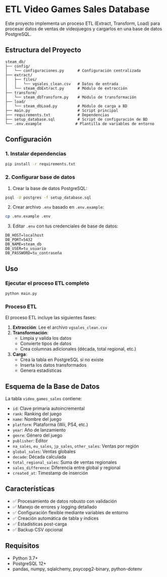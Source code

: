 # ETL Video Games Sales Database

Este proyecto implementa un proceso ETL (Extract, Transform, Load) para procesar datos de ventas de videojuegos y cargarlos en una base de datos PostgreSQL.

## Estructura del Proyecto

```
steam_db/
├── config/
│   └── configuraciones.py      # Configuración centralizada
├── extract/
│   ├── files/
│   │   └── vgsales_clean.csv   # Datos de entrada
│   └── steam_dbExtract.py      # Módulo de extracción
├── transform/
│   └── steam_dbTransform.py    # Módulo de transformación
├── load/
│   └── steam_dbLoad.py         # Módulo de carga a BD
├── main.py                     # Script principal
├── requirements.txt            # Dependencias
├── setup_database.sql          # Script de configuración de BD
└── .env.example               # Plantilla de variables de entorno
```

## Configuración

### 1. Instalar dependencias

```bash
pip install -r requirements.txt
```

### 2. Configurar base de datos

1. Crear la base de datos PostgreSQL:
```bash
psql -U postgres -f setup_database.sql
```

2. Crear archivo `.env` basado en `.env.example`:
```bash
cp .env.example .env
```

3. Editar `.env` con tus credenciales de base de datos:
```
DB_HOST=localhost
DB_PORT=5432
DB_NAME=steam_db
DB_USER=tu_usuario
DB_PASSWORD=tu_contraseña
```

## Uso

### Ejecutar el proceso ETL completo

```bash
python main.py
```

### Proceso ETL

El proceso ETL incluye las siguientes fases:

1. **Extracción**: Lee el archivo `vgsales_clean.csv`
2. **Transformación**: 
   - Limpia y valida los datos
   - Convierte tipos de datos
   - Crea columnas adicionales (década, total regional, etc.)
3. **Carga**: 
   - Crea la tabla en PostgreSQL si no existe
   - Inserta los datos transformados
   - Genera estadísticas

## Esquema de la Base de Datos

La tabla `video_games_sales` contiene:

- `id`: Clave primaria autoincremental
- `rank`: Ranking del juego
- `name`: Nombre del juego
- `platform`: Plataforma (Wii, PS4, etc.)
- `year`: Año de lanzamiento
- `genre`: Género del juego
- `publisher`: Editor
- `na_sales`, `eu_sales`, `jp_sales`, `other_sales`: Ventas por región
- `global_sales`: Ventas globales
- `decade`: Década calculada
- `total_regional_sales`: Suma de ventas regionales
- `sales_difference`: Diferencia entre global y regional
- `created_at`: Timestamp de inserción

## Características

- ✅ Procesamiento de datos robusto con validación
- ✅ Manejo de errores y logging detallado
- ✅ Configuración flexible mediante variables de entorno
- ✅ Creación automática de tabla y índices
- ✅ Estadísticas post-carga
- ✅ Backup CSV opcional

## Requisitos

- Python 3.7+
- PostgreSQL 12+
- pandas, numpy, sqlalchemy, psycopg2-binary, python-dotenv
